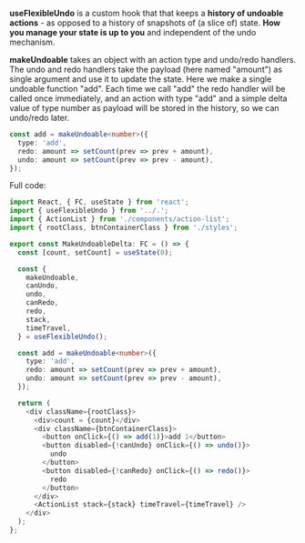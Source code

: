 **useFlexibleUndo** is a custom hook that that keeps a **history of undoable actions** - as opposed to a history of snapshots of (a slice of) state. **How you manage your state is up to you** and independent of the undo mechanism.

**makeUndoable** takes an object with an action type and undo/redo handlers. The undo and redo handlers take the payload (here named "amount") as single argument and use it to update the state. Here we make a single undoable function "add". Each time we call "add" the redo handler will be called once immediately, and an action with type "add" and a simple delta value of type number as payload will be stored in the history, so we can undo/redo later.

```typescript
const add = makeUndoable<number>({
  type: 'add',
  redo: amount => setCount(prev => prev + amount),
  undo: amount => setCount(prev => prev - amount),
});
```

Full code:

```typescript
import React, { FC, useState } from 'react';
import { useFlexibleUndo } from '../.';
import { ActionList } from './components/action-list';
import { rootClass, btnContainerClass } from './styles';

export const MakeUndoableDelta: FC = () => {
  const [count, setCount] = useState(0);

  const {
    makeUndoable,
    canUndo,
    undo,
    canRedo,
    redo,
    stack,
    timeTravel,
  } = useFlexibleUndo();

  const add = makeUndoable<number>({
    type: 'add',
    redo: amount => setCount(prev => prev + amount),
    undo: amount => setCount(prev => prev - amount),
  });

  return (
    <div className={rootClass}>
      <div>count = {count}</div>
      <div className={btnContainerClass}>
        <button onClick={() => add(1)}>add 1</button>
        <button disabled={!canUndo} onClick={() => undo()}>
          undo
        </button>
        <button disabled={!canRedo} onClick={() => redo()}>
          redo
        </button>
      </div>
      <ActionList stack={stack} timeTravel={timeTravel} />
    </div>
  );
};
```
